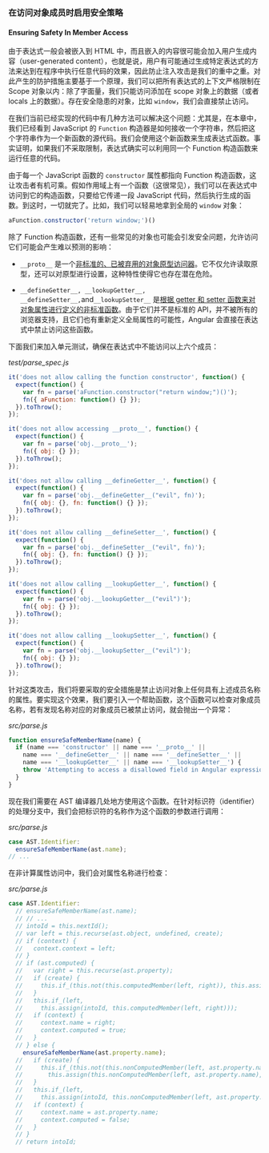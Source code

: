 ### 在访问对象成员时启用安全策略
#### Ensuring Safety In Member Access

由于表达式一般会被嵌入到 HTML 中，而且嵌入的内容很可能会加入用户生成内容（user-generated content），也就是说，用户有可能通过生成特定表达式的方法来达到在程序中执行任意代码的效果，因此防止注入攻击是我们的重中之重。对此产生的防护措施主要基于一个原理，我们可以把所有表达式的上下文严格限制在 Scope 对象以内：除了字面量，我们只能访问添加在 scope 对象上的数据（或者 locals 上的数据）。存在安全隐患的对象，比如 `window`，我们会直接禁止访问。

在我们当前已经实现的代码中有几种方法可以解决这个问题：尤其是，在本章中，我们已经看到 JavaScript 的 `Function` 构造器是如何接收一个字符串，然后把这个字符串作为一个新函数的源代码。我们会使用这个新函数来生成表达式函数。事实证明，如果我们不采取限制，表达式确实可以利用同一个 Function 构造函数来运行任意的代码。

由于每一个 JavaScript 函数的 `constructor` 属性都指向 Function 构造函数，这让攻击者有机可乘。假如作用域上有一个函数（这很常见），我们可以在表达式中访问到它的构造函数，只要给它传递一段 JavaScript 代码，然后执行生成的函数。到这时，一切就完了。比如，我们可以轻易地拿到全局的 `window` 对象：

```js
aFunction.constructor('return window;')()
```

除了 Function 构造函数，还有一些常见的对象也可能会引发安全问题，允许访问它们可能会产生难以预测的影响：

- `__proto__` 是一个[非标准的、已被弃用的对象原型访问器](https://developer.mozilla.org/en-US/docs/Web/JavaScript/Reference/Global_Objects/Object/proto)。它不仅允许读取原型，还可以对原型进行设置，这种特性使得它也存在潜在危险。

- `__defineGetter__, __lookupGetter__, __defineSetter__,`and`__lookupSetter__` 是[根据 getter 和 setter 函数来对对象属性进行定义的非标准函数](https://developer.mozilla.org/en-US/docs/Web/JavaScript/Reference/Global_Objects/Object/__defineGetter__)。由于它们并不是标准的 API，并不被所有的浏览器支持，且它们也有重新定义全局属性的可能性，Angular 会直接在表达式中禁止访问这些函数。

下面我们来加入单元测试，确保在表达式中不能访问以上六个成员：

_test/parse_spec.js_

```js
it('does not allow calling the function constructor', function() {
  expect(function() {
    var fn = parse('aFunction.constructor("return window;")()');
    fn({ aFunction: function() {} });
  }).toThrow();
});

it('does not allow accessing __proto__', function() {
  expect(function() {
    var fn = parse('obj.__proto__');
    fn({ obj: {} });
  }).toThrow();
});

it('does not allow calling __defineGetter__', function() {
  expect(function() {
    var fn = parse('obj.__defineGetter__("evil", fn)');
    fn({ obj: {}, fn: function() {} });
  }).toThrow();
});

it('does not allow calling __defineSetter__', function() {
  expect(function() {
    var fn = parse('obj.__defineSetter__("evil", fn)');
    fn({ obj: {}, fn: function() {} });
  }).toThrow();
});

it('does not allow calling __lookupGetter__', function() {
  expect(function() {
    var fn = parse('obj.__lookupGetter__("evil")');
    fn({ obj: {} });
  }).toThrow();
});

it('does not allow calling __lookupSetter__', function() {
  expect(function() {
    var fn = parse('obj.__lookupSetter__("evil")');
    fn({ obj: {} });
  }).toThrow();
});
```

针对这类攻击，我们将要采取的安全措施是禁止访问对象上任何具有上述成员名称的属性。要实现这个效果，我们要引入一个帮助函数，这个函数可以检查对象成员名称，若有发现名称对应的对象成员已被禁止访问，就会抛出一个异常：

_src/parse.js_

```js
function ensureSafeMemberName(name) {
  if (name === 'constructor' || name === '__proto__' ||
    name === '__defineGetter__' || name === '__defineSetter__' ||
    name === '__lookupGetter__' || name === '__lookupSetter__') {
    throw 'Attempting to access a disallowed field in Angular expressions!';
  }
}
```

现在我们需要在 AST 编译器几处地方使用这个函数。在针对标识符（identifier）的处理分支中，我们会把标识符的名称作为这个函数的参数进行调用：

_src/parse.js_

```js
case AST.Identifier:
  ensureSafeMemberName(ast.name);
// ...
```

在非计算属性访问中，我们会对属性名称进行检查：

_src/parse.js_

```js
case AST.Identifier:
  // ensureSafeMemberName(ast.name);
  // // ...
  // intoId = this.nextId();
  // var left = this.recurse(ast.object, undefined, create);
  // if (context) {
  //   context.context = left;
  // }
  // if (ast.computed) {
  //   var right = this.recurse(ast.property);
  //   if (create) {
  //     this.if_(this.not(this.computedMember(left, right)), this.assign(this.computedMember(left, right), '{}'));
  //   }
  //   this.if_(left,
  //     this.assign(intoId, this.computedMember(left, right)));
  //   if (context) {
  //     context.name = right;
  //     context.computed = true;
  //   }
  // } else {
    ensureSafeMemberName(ast.property.name);
  //   if (create) {
  //     this.if_(this.not(this.nonComputedMember(left, ast.property.name)),
  //       this.assign(this.nonComputedMember(left, ast.property.name), '{}'));
  //   }
  //   this.if_(left,
  //     this.assign(intoId, this.nonComputedMember(left, ast.property.name)));
  //   if (context) {
  //     context.name = ast.property.name;
  //     context.computed = false;
  //   }
  // }
  // return intoId;
```